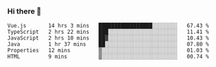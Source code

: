 ### Hi there 👋

<!--START_SECTION:waka-->

```text
Vue.js       14 hrs 3 mins   █████████████████░░░░░░░░   67.43 %
TypeScript   2 hrs 22 mins   ███░░░░░░░░░░░░░░░░░░░░░░   11.41 %
JavaScript   2 hrs 10 mins   ██▓░░░░░░░░░░░░░░░░░░░░░░   10.43 %
Java         1 hr 37 mins    ██░░░░░░░░░░░░░░░░░░░░░░░   07.80 %
Properties   12 mins         ▒░░░░░░░░░░░░░░░░░░░░░░░░   01.03 %
HTML         9 mins          ▒░░░░░░░░░░░░░░░░░░░░░░░░   00.74 %
```

<!--END_SECTION:waka-->

<!--
**Jonas-VanHaeken/Jonas-VanHaeken** is a ✨ _special_ ✨ repository because its `README.md` (this file) appears on your GitHub profile.

Here are some ideas to get you started:

- 🔭 I’m currently working on ...
- 🌱 I’m currently learning ...
- 👯 I’m looking to collaborate on ...
- 🤔 I’m looking for help with ...
- 💬 Ask me about ...
- 📫 How to reach me: ...
- 😄 Pronouns: ...
- ⚡ Fun fact: ...
-->

